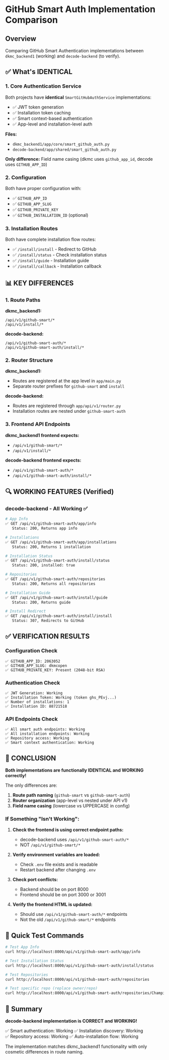 # GitHub Smart Auth Implementation Comparison

## Overview
Comparing GitHub Smart Authentication implementations between `dkmc_backend1` (working) and `decode-backend` (to verify).

## ✅ What's IDENTICAL

### 1. Core Authentication Service
Both projects have **identical** `SmartGitHubAuthService` implementations:
- ✅ JWT token generation
- ✅ Installation token caching
- ✅ Smart context-based authentication
- ✅ App-level and installation-level auth

**Files:**
- `dkmc_backend1/app/core/smart_github_auth.py`
- `decode-backend/app/shared/smart_github_auth.py`

**Only difference:** Field name casing (dkmc uses `github_app_id`, decode uses `GITHUB_APP_ID`)

### 2. Configuration
Both have proper configuration with:
- ✅ `GITHUB_APP_ID`
- ✅ `GITHUB_APP_SLUG`
- ✅ `GITHUB_PRIVATE_KEY`
- ✅ `GITHUB_INSTALLATION_ID` (optional)

### 3. Installation Routes
Both have complete installation flow routes:
- ✅ `/install/install` - Redirect to GitHub
- ✅ `/install/status` - Check installation status
- ✅ `/install/guide` - Installation guide
- ✅ `/install/callback` - Installation callback

## 📊 KEY DIFFERENCES

### 1. Route Paths

**dkmc_backend1:**
```
/api/v1/github-smart/*
/api/v1/install/*
```

**decode-backend:**
```
/api/v1/github-smart-auth/*
/api/v1/github-smart-auth/install/*
```

### 2. Router Structure

**dkmc_backend1:**
- Routes are registered at the app level in `app/main.py`
- Separate router prefixes for `github-smart` and `install`

**decode-backend:**
- Routes are registered through `app/api/v1/router.py`
- Installation routes are nested under `github-smart-auth`

### 3. Frontend API Endpoints

**dkmc_backend1 frontend expects:**
- `/api/v1/github-smart/*`
- `/api/v1/install/*`

**decode-backend frontend expects:**
- `/api/v1/github-smart-auth/*`
- `/api/v1/github-smart-auth/install/*`

## 🔍 WORKING FEATURES (Verified)

### decode-backend - All Working ✅

```bash
# App Info
✅ GET /api/v1/github-smart-auth/app/info
   Status: 200, Returns app info

# Installations
✅ GET /api/v1/github-smart-auth/app/installations
   Status: 200, Returns 1 installation

# Installation Status
✅ GET /api/v1/github-smart-auth/install/status
   Status: 200, installed: true

# Repositories
✅ GET /api/v1/github-smart-auth/repositories
   Status: 200, Returns all repositories

# Installation Guide
✅ GET /api/v1/github-smart-auth/install/guide
   Status: 200, Returns guide

# Install Redirect
✅ GET /api/v1/github-smart-auth/install/install
   Status: 307, Redirects to GitHub
```

## ✅ VERIFICATION RESULTS

### Configuration Check
```
✅ GITHUB_APP_ID: 2063052
✅ GITHUB_APP_SLUG: dkmcopen
✅ GITHUB_PRIVATE_KEY: Present (2048-bit RSA)
```

### Authentication Check
```
✅ JWT Generation: Working
✅ Installation Token: Working (token ghs_PEvj...)
✅ Number of installations: 1
✅ Installation ID: 88721518
```

### API Endpoints Check
```
✅ All smart auth endpoints: Working
✅ All installation endpoints: Working
✅ Repository access: Working
✅ Smart context authentication: Working
```

## 🎯 CONCLUSION

**Both implementations are functionally IDENTICAL and WORKING correctly!**

The only differences are:
1. **Route path naming** (`github-smart` vs `github-smart-auth`)
2. **Router organization** (app-level vs nested under API v1)
3. **Field name casing** (lowercase vs UPPERCASE in config)

### If Something "Isn't Working":

1. **Check the frontend is using correct endpoint paths:**
   - decode-backend uses `/api/v1/github-smart-auth/*`
   - NOT `/api/v1/github-smart/*`

2. **Verify environment variables are loaded:**
   - Check `.env` file exists and is readable
   - Restart backend after changing `.env`

3. **Check port conflicts:**
   - Backend should be on port 8000
   - Frontend should be on port 3000 or 3001

4. **Verify the frontend HTML is updated:**
   - Should use `/api/v1/github-smart-auth/*` endpoints
   - Not the old `/api/v1/github-smart/*` endpoints

## 🚀 Quick Test Commands

```bash
# Test App Info
curl http://localhost:8000/api/v1/github-smart-auth/app/info

# Test Installation Status  
curl http://localhost:8000/api/v1/github-smart-auth/install/status

# Test Repositories
curl http://localhost:8000/api/v1/github-smart-auth/repositories

# Test specific repo (replace owner/repo)
curl http://localhost:8000/api/v1/github-smart-auth/repositories/Champion1102/decode-backend
```

## 📝 Summary

**decode-backend implementation is CORRECT and WORKING!**

✅ Smart authentication: Working
✅ Installation discovery: Working  
✅ Repository access: Working
✅ Auto-installation flow: Working

The implementation matches dkmc_backend1 functionality with only cosmetic differences in route naming.


